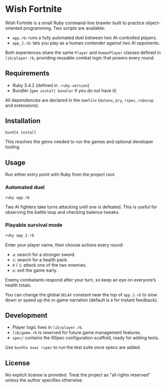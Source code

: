 # Wish Fortnite

Wish Fortnite is a small Ruby command-line brawler built to practice object-oriented programming. Two scripts are available:

- `app.rb`: runs a fully automated duel between two AI-controlled players.
- `app_2.rb`: lets you play as a human contender against two AI opponents.

Both experiences share the same `Player` and `HumanPlayer` classes defined in `lib/player.rb`, providing reusable combat logic that powers every round.

## Requirements

- Ruby 3.4.2 (defined in `.ruby-version`)
- Bundler (`gem install bundler` if you do not have it)

All dependencies are declared in the `Gemfile` (`dotenv`, `pry`, `rspec`, `rubocop` and extensions).

## Installation

```bash
bundle install
```

This resolves the gems needed to run the games and optional developer tooling.

## Usage

Run either entry point with Ruby from the project root.

### Automated duel

```bash
ruby app.rb
```

Two AI fighters take turns attacking until one is defeated. This is useful for observing the battle loop and checking balance tweaks.

### Playable survival mode

```bash
ruby app_2.rb
```

Enter your player name, then choose actions every round:

- `a`: search for a stronger sword.
- `s`: search for a health pack.
- `0` / `1`: attack one of the two enemies.
- `e`: exit the game early.

Enemy combatants respond after your turn, so keep an eye on everyone’s health totals.

You can change the global `DELAY` constant near the top of `app_2.rb` to slow down or speed up the in-game narration (default is `0` for instant feedback).

## Development

- Player logic lives in `lib/player.rb`.
- `lib/game.rb` is reserved for future game management features.
- `spec/` contains the RSpec configuration scaffold, ready for adding tests.

Use `bundle exec rspec` to run the test suite once specs are added.

## License

No explicit license is provided. Treat the project as "all rights reserved" unless the author specifies otherwise.

